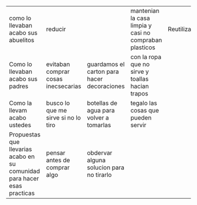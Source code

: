 <DOCTYPE html>
<html>

<head>
     <title>tabla de cultura digital </title>
</head>
<body>
<table>
<tr>
<td>como lo llevaban acabo sus abuelitos</td> 
<td>reducir<td>
                                        <td>mantenian la casa limpia y casi no compraban plasticos</td> <td>Reutilizar</td> <td>reutilizaban botellas para guardar el agua</td> <td>Reciclar</td> <td>guardaban las botellas para usar despue</td>
<tr>


<td>Como lo llevaban acabo sus padres</td><td>evitaban comprar cosas inecsecarias</td> 
<td>guardamos el carton para hacer decoraciones</td>  

<td>con la ropa que no sirve y toallas hacian trapos</td>

<tr>

<td>Como la llevam acabo ustedes</td> <td>busco lo que me sirve si no lo tiro</td> <td>botellas de agua para volver a tomarlas</td> <td>tegalo las cosas que pueden servir</td>

<tr>

<td>Propuestas que llevarias acabo en su comunidad para hacer esas practicas</td> <td>pensar antes de comprar algo</td> <td> obdervar alguna solucion para no tirarlo</td> 
